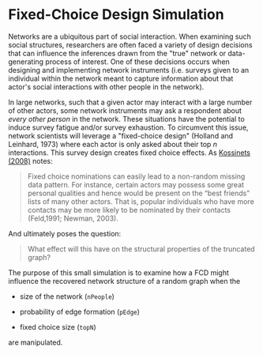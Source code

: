# Fixed-Choice Design Simulation 

Networks are a ubiquitous part of social interaction. When examining such social structures, researchers are often faced a variety of design decisions that can influence the inferences drawn from the "true" network or data-generating process of interest. One of these decisions occurs when designing and implementing network instruments (i.e. surveys given to an individual within the network meant to capture information about that actor's social interactions with other people in the network). 

In large networks, such that a given actor may interact with a large number of other actors, some network instruments may ask a respondent about _every other person_ in the network. These situations have the potential to induce survey fatigue and/or survey exhaustion. To circumvent this issue, network scientists will leverage a "fixed-choice design" (Holland and Leinhard, 1973) where each actor is only asked about their top _n_ interactions. This survey design creates fixed choice effects. As [Kossinets (2008)](https://arxiv.org/pdf/cond-mat/0306335.pdf) notes:

> Fixed choice nominations can easily lead to a non-random missing data pattern. For instance, certain actors may possess some great personal qualities and hence would be present on the “best friends” lists of many other actors. That is, popular individuals who have more contacts may be more likely to be nominated by their contacts (Feld,1991; Newman, 2003).

And ultimately poses the question:

> What effect will this have on the structural properties of the truncated graph?

The purpose of this small simulation is to examine how a FCD might influence the recovered network structure of a random graph when the

* size of the network (`nPeople`)

* probability of edge formation (`pEdge`)

* fixed choice size (`topN`)

are manipulated.

